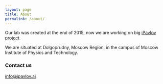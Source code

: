 ```yaml
---
layout: page
title: About
permalink: /about/
---
```


Our lab was created at the end of 2015, now we are working on big [iPavlov project](http://ipavlov.ai). 

We are situated at Dolgoprudny, Moscow Region, in the campus of Moscow Institute of Physics and Technology.

### Contact us

[info@ipavlov.ai](mailto:info@ipavlov.ai)
